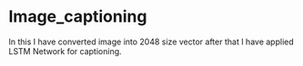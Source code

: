 # Image_captioning
In this I have converted image into 2048 size vector after that I have applied LSTM 
Network for captioning.
